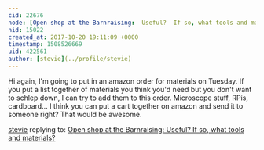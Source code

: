 ```yaml
---
cid: 22676
node: [Open shop at the Barnraising:  Useful?  If so, what tools and materials?](../notes/kgradow1/10-11-2017/open-shop-at-the-barnraising-useful-if-so-what-tools-and-materials)
nid: 15022
created_at: 2017-10-20 19:11:09 +0000
timestamp: 1508526669
uid: 422561
author: [stevie](../profile/stevie)
---
```


Hi again,
I'm going to put in an amazon order for materials on Tuesday. If you put a list together of materials you think you'd need but you don't want to schlep down, I can try to add them to this order. Microscope stuff, RPis, cardboard... I think you can put a cart together on amazon and send it to someone right? That would be awesome. 

  

[stevie](../profile/stevie) replying to: [Open shop at the Barnraising:  Useful?  If so, what tools and materials?](../notes/kgradow1/10-11-2017/open-shop-at-the-barnraising-useful-if-so-what-tools-and-materials)

